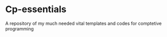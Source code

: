 # Cp-essentials
A repository of my much needed vital templates and codes for comptetive programming
